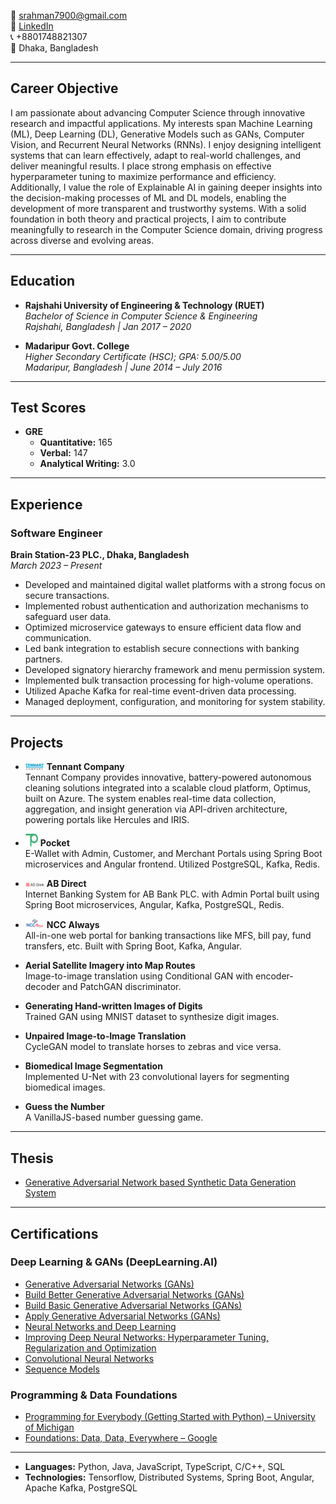 
📧 [srahman7900@gmail.com](mailto:srahman7900@gmail.com)  
🔗 [LinkedIn](https://www.linkedin.com/in/shohanoor-rahman/)  
📞 +8801748821307  
📍 Dhaka, Bangladesh  

---

##  Career Objective

I am passionate about advancing Computer Science through innovative research and impactful applications. My interests span Machine Learning (ML), Deep Learning (DL), Generative Models such as GANs, Computer Vision, and Recurrent Neural Networks (RNNs). I enjoy designing intelligent systems that can learn effectively, adapt to real-world challenges, and deliver meaningful results. I place strong emphasis on effective hyperparameter tuning to maximize performance and efficiency. Additionally, I value the role of Explainable AI in gaining deeper insights into the decision-making processes of ML and DL models, enabling the development of more transparent and trustworthy systems. With a solid foundation in both theory and practical projects, I aim to contribute meaningfully to research in the Computer Science domain, driving progress across diverse and evolving areas.

---

##  Education

- **Rajshahi University of Engineering & Technology (RUET)**  
  *Bachelor of Science in Computer Science & Engineering*  
  *Rajshahi, Bangladesh | Jan 2017 – 2020*

- **Madaripur Govt. College**  
  *Higher Secondary Certificate (HSC); GPA: 5.00/5.00*  
  *Madaripur, Bangladesh | June 2014 – July 2016*

---

##  Test Scores

- **GRE**  
  - **Quantitative:** 165  
  - **Verbal:** 147  
  - **Analytical Writing:** 3.0
    
---

##  Experience

### Software Engineer  
**Brain Station-23 PLC., Dhaka, Bangladesh**  
*March 2023 – Present*

- Developed and maintained digital wallet platforms with a strong focus on secure transactions.
- Implemented robust authentication and authorization mechanisms to safeguard user data.
- Optimized microservice gateways to ensure efficient data flow and communication.
- Led bank integration to establish secure connections with banking partners.
- Developed signatory hierarchy framework and menu permission system.
- Implemented bulk transaction processing for high-volume operations.
- Utilized Apache Kafka for real-time event-driven data processing.
- Managed deployment, configuration, and monitoring for system stability.

---

##  Projects

- <img src="assets/tennant.png" width="30"/> **Tennant Company**  
  Tennant Company provides innovative, battery-powered autonomous cleaning solutions integrated into a scalable cloud platform, Optimus, built on Azure. The system enables real-time data collection, aggregation, and insight generation via API-driven architecture, powering portals like Hercules and IRIS.

- <img src="assets/pocket-icon.png" width="20"/> **Pocket**  
  E-Wallet with Admin, Customer, and Merchant Portals using Spring Boot microservices and Angular frontend. Utilized PostgreSQL, Kafka, Redis.

- <img src="assets/ab-logo.png" width="30"/> **AB Direct**  
  Internet Banking System for AB Bank PLC. with Admin Portal built using Spring Boot microservices, Angular, Kafka, PostgreSQL, Redis.

- <img src="assets/ncc-logo.png" width="30"/> **NCC Always**  
  All-in-one web portal for banking transactions like MFS, bill pay, fund transfers, etc. Built with Spring Boot, Kafka, Angular.

- **Aerial Satellite Imagery into Map Routes**  
  Image-to-image translation using Conditional GAN with encoder-decoder and PatchGAN discriminator.

- **Generating Hand-written Images of Digits**  
  Trained GAN using MNIST dataset to synthesize digit images.

- **Unpaired Image-to-Image Translation**  
  CycleGAN model to translate horses to zebras and vice versa.

- **Biomedical Image Segmentation**  
  Implemented U-Net with 23 convolutional layers for segmenting biomedical images.

- **Guess the Number**  
  A VanillaJS-based number guessing game.

---

##  Thesis

- [Generative Adversarial Network based Synthetic Data Generation System](https://github.com/shohanoorr/UG-Thesis.git)

---
##  Certifications

###  Deep Learning & GANs (DeepLearning.AI)
- [Generative Adversarial Networks (GANs)](https://coursera.org/share/4e77a15c8e4b36a6a1bb5087d89b9ee6)
- [Build Better Generative Adversarial Networks (GANs)](https://coursera.org/share/22fc3c9a49e2b21da48cf4cea50bc9f7)
- [Build Basic Generative Adversarial Networks (GANs)](https://www.coursera.org/account/accomplishments/verify/HBCDHSZMQ36U)
- [Apply Generative Adversarial Networks (GANs)](https://coursera.org/share/d04cde9a4bf3b81cb0124f67b2621fa6)
- [Neural Networks and Deep Learning](https://www.coursera.org/account/accomplishments/verify/UCUXWGK6HMRK)
- [Improving Deep Neural Networks: Hyperparameter Tuning, Regularization and Optimization](https://coursera.org/share/be50cd3a6ffbd98c1089dc4ca99d89b1)
- [Convolutional Neural Networks](https://coursera.org/share/0c0962410e14a6578bc35b7b6d32cc1b)
- [Sequence Models](https://coursera.org/share/31c21f5616a5c2da4eb6157e318751c5)

###  Programming & Data Foundations
- [Programming for Everybody (Getting Started with Python) – University of Michigan](https://www.coursera.org/account/accomplishments/verify/SVXBF7NQUTSP)
- [Foundations: Data, Data, Everywhere – Google](https://coursera.org/share/dfc2165696b8b739e7581026d19f1c70)

---

- **Languages:** Python, Java, JavaScript, TypeScript, C/C++, SQL  
- **Technologies:** Tensorflow, Distributed Systems, Spring Boot, Angular, Apache Kafka, PostgreSQL
